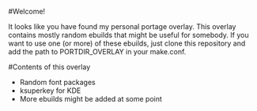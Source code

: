 #Welcome!

It looks like you have found my personal portage overlay.
This overlay contains mostly random ebuilds that might be useful for somebody.
If you want to use one (or more) of these ebuilds, just clone this repository and add the path to PORTDIR_OVERLAY in your make.conf.

#Contents of this overlay

* Random font packages
* ksuperkey for KDE
* More ebuilds might be added at some point

